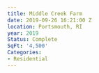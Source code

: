 ```yaml
---
title: Middle Creek Farm
date: 2019-09-26 16:21:00 Z
location: Portsmouth, RI
year: 2019
Status: Complete
SqFt: '4,500'
Categories:
- Residential
---
```


